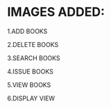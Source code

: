 # IMAGES ADDED:

1.ADD BOOKS

2.DELETE BOOKS

3.SEARCH BOOKS

4.ISSUE BOOKS

5.VIEW BOOKS

6.DISPLAY VIEW
